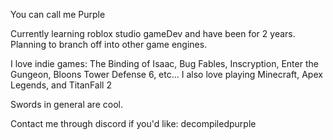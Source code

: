 You can call me Purple 

Currently learning roblox studio gameDev and have been for 2 years.
Planning to branch off into other game engines. 

I love indie games: The Binding of Isaac, Bug Fables, Inscryption, Enter the Gungeon, Bloons Tower Defense 6, etc...
I also love playing Minecraft, Apex Legends, and TitanFall 2 

Swords in general are cool.

Contact me through discord if you'd like: decompiledpurple


<!---
DecompiledPurple/DecompiledPurple is a ✨ special ✨ repository because its `README.md` (this file) appears on your GitHub profile.
You can click the Preview link to take a look at your changes.
--->
